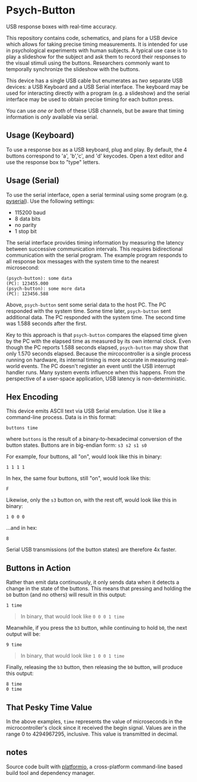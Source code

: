 Psych-Button
============
USB response boxes with real-time accuracy.

This repository contains code, schematics, and plans for a USB device which allows for taking precise timing measurements.  It is intended for use in psychological experiments with human subjects.  A typical use case is to play a slideshow for the subject and ask them to record their responses to the visual stimuli using the buttons.  Researchers commonly want to temporally synchronize the slideshow with the buttons.

This device has a single USB cable but enumerates as *two* separate USB devices: a USB Keyboard and a USB Serial interface.  The keyboard may be used for interacting directly with a program (e.g. a slideshow) and the serial interface may be used to obtain precise timing for each button press.

You can use *one or both* of these USB channels, but be aware that timing information is *only* available via serial.

Usage (Keyboard)
----------------
To use a response box as a USB keyboard, plug and play.  By default, the 4 buttons correspond to 'a', 'b','c', and 'd' keycodes.  Open a text editor and use the response box to "type" letters.

Usage (Serial)
--------------
To use the serial interface, open a serial terminal using some program (e.g. [pyserial](https://github.com/pyserial/pyserial)).  Use the following settings:

* 115200 baud
* 8 data bits
* no parity
* 1 stop bit

The serial interface provides timing information by measuring the latency between successive communication intervals.  This requires bidirectional communication with the serial program.  The example program responds to all response box messages with the system time to the nearest microsecond:

    (psych-button): some data
    (PC): 123455.000
    (psych-button): some more data
    (PC): 123456.588

Above, `psych-button` sent some serial data to the host PC.  The PC responded with the system time.  Some time later, `psych-button` sent additional data.  The PC responded with the system time.  The second time was 1.588 seconds after the first.

Key to this approach is that `psych-button` compares the elapsed time given by the PC with the elapsed time as measured by its own internal clock.  Even though the PC reports 1.588 seconds elapsed, `psych-button` may show that only 1.570 seconds elapsed.  Because the mircocontroller is a single process running on hardware, its internal timing is more accurate in measuring real-world events.  The PC doesn't register an event until the USB interrupt handler runs.  Many system events influence when this happens.  From the perspective of a user-space application, USB latency is non-deterministic.

Hex Encoding
------------
This device emits ASCII text via USB Serial emulation.  Use it like a command-line process.  Data is in this format:

    buttons time

where `buttons` is the result of a binary-to-hexadecimal conversion of the button states.  Buttons are in big-endian form: `s3 s2 s1 s0`

For example, four buttons, all "on", would look like this in binary:

    1 1 1 1

In hex, the same four buttons, still "on", would look like this:

    F

Likewise, only the `s3` button on, with the rest off, would look like this in binary:

    1 0 0 0

...and in hex:

    8

Serial USB transmissions (of the button states) are therefore 4x faster.


Buttons in Action
-----------------
Rather than emit data continuously, it only sends data when it detects a change in the state of the buttons.  This means that pressing and holding the `b0` button (and no others) will result in this output:

    1 time

> In binary, that would look like `0 0 0 1 time`

Meanwhile, if you press the `b3` button, while continuing to hold `b0`, the next output will be:

    9 time

> In binary, that would look like `1 0 0 1 time`

Finally, releasing the `b3` button, then releasing the `b0` button, will produce this output:

    8 time
    0 time


That Pesky Time Value
---------------------
In the above examples, `time` represents the value of microseconds in the microcontroller's clock since it received the begin signal.  Values are in the range 0 to 4294967295, inclusive.  This value is transmitted in decimal.

notes
-----
Source code built with [platformio](http://platformio.org/#!/), a cross-platform command-line based build tool and dependency manager.

